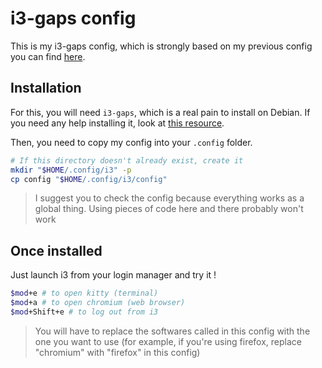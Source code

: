 # i3-gaps config

This is my i3-gaps config, which is strongly based on my previous
config you can find [here](https://github.com/EvanKoe/dotfiles_2022).

## Installation

For this, you will need `i3-gaps`, which is a real pain to install on Debian.
If you need any help installing it, look at [this resource](https://gist.github.com/boreycutts/6417980039760d9d9dac0dd2148d4783).
  
Then, you need to copy my config into your `.config` folder.  
```bash
# If this directory doesn't already exist, create it
mkdir "$HOME/.config/i3" -p
cp config "$HOME/.config/i3/config"
```

> I suggest you to check the config because everything works as a global thing. Using pieces of code here and there probably won't work

## Once installed

Just launch i3 from your login manager and try it !  
```bash
$mod+e # to open kitty (terminal)
$mod+a # to open chromium (web browser)
$mod+Shift+e # to log out from i3
```

> You will have to replace the softwares called in this config with the one you want to use (for example, if you're using firefox, replace "chromium" with "firefox" in this config)

